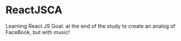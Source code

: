 # ReactJSCA
Learning React JS
Goal: at the end of the study to create an analog of FaceBook, but with music!
